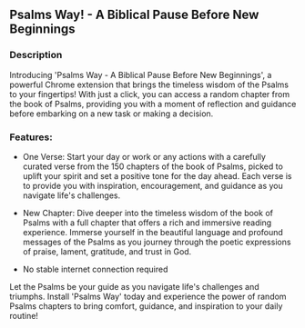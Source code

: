 ## Psalms Way! - A Biblical Pause Before New Beginnings

### Description
Introducing 'Psalms Way - A Biblical Pause Before New Beginnings', a powerful Chrome extension that brings the timeless wisdom of the Psalms to your fingertips! With just a click, you can access a random chapter from the book of Psalms, providing you with a moment of reflection and guidance before embarking on a new task or making a decision. 

### Features:

- One Verse: Start your day or work or any actions with a carefully curated verse from the 150 chapters of the book of Psalms, picked to uplift your spirit and set a positive tone for the day ahead. Each verse is to provide you with inspiration, encouragement, and guidance as you navigate life's challenges.

- New Chapter: Dive deeper into the timeless wisdom of the book of Psalms with a full chapter that offers a rich and immersive reading experience. Immerse yourself in the beautiful language and profound messages of the Psalms as you journey through the poetic expressions of praise, lament, gratitude, and trust in God.

- No stable internet connection required

Let the Psalms be your guide as you navigate life's challenges and triumphs. Install 'Psalms Way' today and experience the power of random Psalms chapters to bring comfort, guidance, and inspiration to your daily routine!
